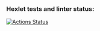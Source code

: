### Hexlet tests and linter status:
[![Actions Status](https://github.com/Aleksandr-Rozhok/frontend-project-lvl1/workflows/hexlet-check/badge.svg)](https://github.com/Aleksandr-Rozhok/frontend-project-lvl1/actions)
